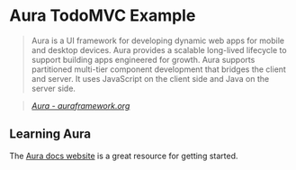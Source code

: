 # Aura TodoMVC Example

> Aura is a UI framework for developing dynamic web apps for mobile and desktop devices. Aura provides a scalable long-lived lifecycle to support building apps engineered for growth. Aura supports partitioned multi-tier component development that bridges the client and server. It uses JavaScript on the client side and Java on the server side.

> _[Aura - auraframework.org](http://documentation.auraframework.org/auradocs#)_


## Learning Aura

The [Aura docs website](http://documentation.auraframework.org/auradocs#) is a great resource for getting started.


